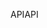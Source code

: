 <span data-ttu-id="279dc-101">API</span><span class="sxs-lookup"><span data-stu-id="279dc-101">API</span></span>